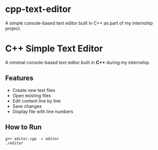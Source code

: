 # cpp-text-editor
A simple console-based text editor built in C++ as part of my internship project.
# C++ Simple Text Editor

A minimal console-based text editor built in **C++** during my internship.

## Features
- Create new text files
- Open existing files
- Edit content line by line
- Save changes
- Display file with line numbers

## How to Run
```bash
g++ editor.cpp -o editor
./editor

